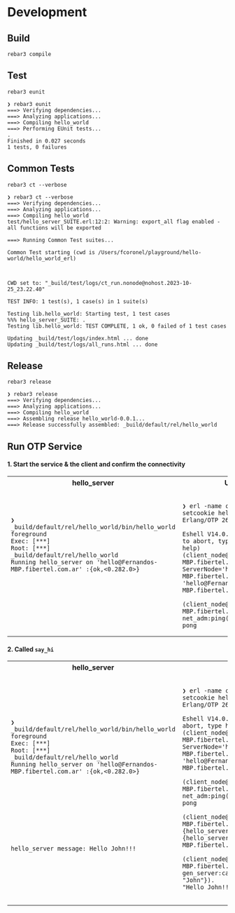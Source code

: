 Development
===

Build
-----

    rebar3 compile

Test
---

    rebar3 eunit

```shell
❯ rebar3 eunit
===> Verifying dependencies...
===> Analyzing applications...
===> Compiling hello_world
===> Performing EUnit tests...
.
Finished in 0.027 seconds
1 tests, 0 failures
```

Common Tests
---

    rebar3 ct --verbose

```shell
❯ rebar3 ct --verbose
===> Verifying dependencies...
===> Analyzing applications...
===> Compiling hello_world
test/hello_server_SUITE.erl:12:2: Warning: export_all flag enabled - all functions will be exported

===> Running Common Test suites...

Common Test starting (cwd is /Users/fcoronel/playground/hello-world/hello_world_erl)



CWD set to: "_build/test/logs/ct_run.nonode@nohost.2023-10-25_23.22.40"

TEST INFO: 1 test(s), 1 case(s) in 1 suite(s)

Testing lib.hello_world: Starting test, 1 test cases
%%% hello_server_SUITE: .
Testing lib.hello_world: TEST COMPLETE, 1 ok, 0 failed of 1 test cases

Updating _build/test/logs/index.html ... done
Updating _build/test/logs/all_runs.html ... done
```

Release
---

    rebar3 release

```shell
❯ rebar3 release
===> Verifying dependencies...
===> Analyzing applications...
===> Compiling hello_world
===> Assembling release hello_world-0.0.1...
===> Release successfully assembled: _build/default/rel/hello_world
```


## Run OTP Service

#### 1. Start the service & the client and confirm the connectivity
<table>
<tr>
<th>hello_server</th>
<th>User</th>
</tr>
<tr>
<td id="shell1">

```shell
❯ _build/default/rel/hello_world/bin/hello_world foreground
Exec: [***]
Root: [***]
_build/default/rel/hello_world
Running hello_server on 'hello@Fernandos-MBP.fibertel.com.ar' :{ok,<0.282.0>}






```

</td>
<td id="shell2">

```shell

❯ erl -name client_node -setcookie hello
Erlang/OTP 26 [****]

Eshell V14.0.2 (press Ctrl+G to abort, type help(). for help)
(client_node@Fernandos-MBP.fibertel.com.ar)1> ServerNode='hello@Fernandos-MBP.fibertel.com.ar'.
'hello@Fernandos-MBP.fibertel.com.ar'

(client_node@Fernandos-MBP.fibertel.com.ar)2> net_adm:ping(ServerNode).
pong

```
</td>
</tr>
</table>


#### 2. Called `say_hi`


<table>
<tr>
<th>hello_server</th>
<th>User</th>
</tr>
<tr>
<td id="shell1">

```shell
❯ _build/default/rel/hello_world/bin/hello_world foreground
Exec: [***]
Root: [***]
_build/default/rel/hello_world
Running hello_server on 'hello@Fernandos-MBP.fibertel.com.ar' :{ok,<0.282.0>}










hello_server message: Hello John!!!


```

</td>
<td id="shell2">

```shell

❯ erl -name client_node -setcookie hello
Erlang/OTP 26 [****]

Eshell V14.0.2 (press Ctrl+G to abort, type help(). for help)
(client_node@Fernandos-MBP.fibertel.com.ar)1> ServerNode='hello@Fernandos-MBP.fibertel.com.ar'.
'hello@Fernandos-MBP.fibertel.com.ar'

(client_node@Fernandos-MBP.fibertel.com.ar)2> net_adm:ping(ServerNode).
pong

(client_node@Fernandos-MBP.fibertel.com.ar)3> Pid={hello_server, ServerNode}.
{hello_server,'hello@Fernandos-MBP.fibertel.com.ar'}

(client_node@Fernandos-MBP.fibertel.com.ar)4> gen_server:call( Pid,{say_hi, "John"}).
"Hello John!!!"


```
</td>
</tr>
</table>
